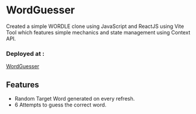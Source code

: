 # WordGuesser

Created a simple WORDLE clone using JavaScript and ReactJS using Vite Tool which features simple mechanics and state management using Context API.

### Deployed at :
[WordGuesser](https://wordguesser-sayanchatt.netlify.app/)

## Features
*  Random Target Word generated on every refresh.
*  6 Attempts to guess the correct word.


